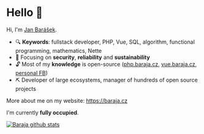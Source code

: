 # Hello 👋

Hi, I'm [Jan Barášek](https://baraja.cz/janbarasek).

- 🔍 **Keywords**: fullstack developer, PHP, Vue, SQL, algorithm, functional programming, mathematics, Nette
- 🎯 Focusing on **security**, **reliability** and **sustainability**
- 🔓 Most of my **knowledge** is open-source ([php.baraja.cz](https://php.baraja.cz), [vue.baraja.cz](https://vue.baraja.cz), [personal FB](https://www.facebook.com/janbarasek))
- ⛏️ Developer of large ecosystems, manager of hundreds of open source projects

More about me on my website: https://baraja.cz

I'm currently **fully occupied**.

[![Baraja github stats](https://github-readme-stats.vercel.app/api?username=janbarasek&count_private=true&show_icons=true)](https://github.com/janbarasek)
